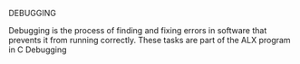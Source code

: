 DEBUGGING

Debugging is the process of finding and fixing errors in software that prevents it from running correctly.
These tasks are part of the ALX program in C Debugging
